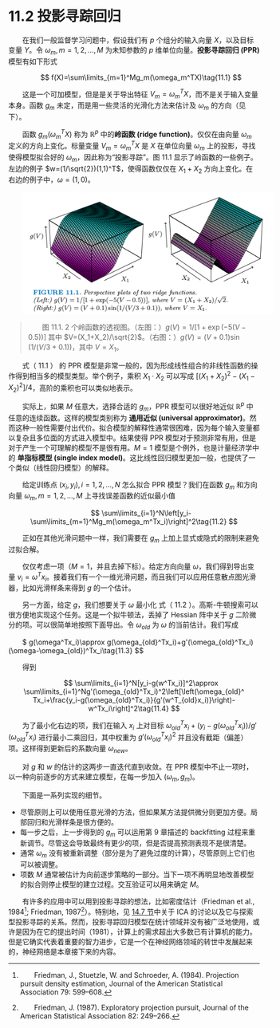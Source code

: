 # 11.2 投影寻踪回归

<style>p{text-indent:2em;2}</style>

在我们一般监督学习问题中，假设我们有 $p$ 个组分的输入向量 $X$，以及目标变量 $Y$。令 $\omega_m,m=1,2,\ldots, M$ 为未知参数的 $p$ 维单位向量。**投影寻踪回归 (PPR)** 模型有如下形式

$$
f(X)=\sum\limits_{m=1}^Mg_m(\omega_m^TX)\tag{11.1}
$$

这是一个可加模型，但是是关于导出特征 $V_m=\omega_m^TX$，而不是关于输入变量本身。函数 $g_m$ 未定，而是用一些灵活的光滑化方法来估计及 $\omega_m$ 的方向（见下）。

函数 $g_m(\omega_m^TX)$ 称为 $\mathbb{R}^p$ 中的**岭函数 (ridge function)**。仅仅在由向量 $\omega_m$ 定义的方向上变化。标量变量 $V_m=\omega_m^TX$ 是 $X$ 在单位向量 $\omega_m$ 上的投影，寻找使得模型拟合好的 $\omega_m$，因此称为“投影寻踪”。图 11.1 显示了岭函数的一些例子。左边的例子 $w=(1/\sqrt{2})(1,1)^T$，使得函数仅仅在 $X_1+X_2$ 方向上变化。在右边的例子中，$\omega=(1,0)$。

![](../img/11/fig11.1.png)

> 图 11.1. 2 个岭函数的透视图。（左图：）$g(V)=1/[1+\exp(-5(V-0.5))]$ 其中 $V=(X_1+X_2)/\sqrt{2}$。（右图：）$g(V)=(V+0.1)\sin(1/(V/3+0.1))$，其中 $V=X_1$。

式（ 11.1 ） 的 PPR 模型是非常一般的，因为形成线性组合的非线性函数的操作得到相当多的模型类型。举个例子，乘积 $X_1\cdot X_2$ 可以写成 $[(X_1+X_2)^2-(X_1-X_2)^2]/4$，高阶的乘积也可以类似地表示。

实际上，如果 $M$ 任意大，选择合适的 $g_m$，PPR 模型可以很好地近似 $\mathbb{R}^p$ 中任意的连续函数。这样的模型类别称为 **通用近似 (universal approximator)**。然而这种一般性需要付出代价。拟合模型的解释性通常很困难，因为每个输入变量都以复杂且多位面的方式进入模型中。结果使得 PPR 模型对于预测非常有用，但是对于产生一个可理解的模型不是很有用。$M=1$ 模型是个例外，也是计量经济学中的 **单指标模型 (single index model)**。这比线性回归模型更加一般，也提供了一个类似（线性回归模型）的解释。

给定训练点 $(x_i,y_i),i=1,2,\ldots,N$ 怎么拟合 PPR 模型？我们在函数 $g_m$ 和方向向量 $\omega_m,m=1,2,\ldots,M$ 上寻找误差函数的近似最小值

$$
\sum\limits_{i=1}^N\left[y_i-\sum\limits_{m=1}^Mg_m(\omega_m^Tx_i)\right]^2\tag{11.2}
$$

正如在其他光滑问题中一样，我们需要在 $g_m$ 上加上显式或隐式的限制来避免过拟合解。

仅仅考虑一项（$M=1$，并且去掉下标）。给定方向向量 $\omega$，我们得到导出变量 $v_i=\omega^Tx_i$。接着我们有一个一维光滑问题，而且我们可以应用任意散点图光滑器，比如光滑样条来得到 $g$ 的一个估计。

另一方面，给定 $g$，我们想要关于 $\omega$ 最小化 式（ 11.2 ）。高斯-牛顿搜索可以很方便地实现这个任务。这是一个拟牛顿法，丢掉了 Hessian 阵中关于 $g$ 二阶微分的项。可以很简单地按照下面导出。令 $\omega_{old}$ 为 $\omega$ 的当前估计。我们写成

$
g(\omega^Tx_i)\approx g(\omega_{old}^Tx_i)+g'(\omega_{old}^Tx_i)(\omega-\omega_{old})^Tx_i\tag{11.3}
$$

得到

$$
\sum\limits_{i=1}^N[y_i-g(w^Tx_i)]^2\approx \sum\limits_{i=1}^Ng'(\omega_{old}^Tx_i)^2\left[\left(\omega_{old}^	Tx_i+\frac{y_i-g(\omega_{old}^Tx_i)}{g'(w^T_{old}x_i)}\right)-w^Tx_i\right]^2\tag{11.4}
$$

为了最小化右边的项，我们在输入 $x_i$ 上对目标 $\omega_{old}^Tx_i+(y_i-g(\omega_{old}^Tx_i))/g'(\omega_{old}^Tx_i)$ 进行最小二乘回归，其中权重为 $g'(\omega_{old}^Tx_i)^2$ 并且没有截距（偏差）项。这样得到更新后的系数向量 $\omega_{new}$。

对 $g$ 和 $w$ 的估计的这两步一直迭代直到收敛。在 PPR 模型中不止一项时，以一种向前逐步的方式来建立模型，在每一步加入 $(\omega_m,g_m)$。

下面是一系列实现的细节。

- 尽管原则上可以使用任意光滑的方法，但如果某方法提供微分则更加方便。局部回归和光滑样条是很方便的。
- 每一步之后，上一步得到的 $g_m$ 可以运用第 9 章描述的 backfitting 过程来重新调节。尽管这会导致最终有更少的项，但是否提高预测表现不是很清楚。
- 通常 $\omega_m$ 没有被重新调整（部分是为了避免过度的计算），尽管原则上它们也可以被调整。
- 项数 $M$ 通常被估计为向前逐步策略的一部分。当下一项不再明显地改善模型的拟合则停止模型的建立过程。交互验证可以用来确定 $M$。

有许多的应用中可以用到投影寻踪的想法，比如密度估计（Friedman et al., 1984[^1]; Friedman, 1987[^2]）。特别地，见 [14.7 节](../14-Unsupervised-Learning/14.7-Independent-Component-Analysis-and-Exploratory-Projection-Pursuit/index.html)中关于 ICA 的讨论以及它与探索型投影寻踪的关系。然而，投影寻踪回归模型在统计领域并没有被广泛地使用，或许是因为在它的提出时间（1981），计算上的需求超出大多数已有计算机的能力。但是它确实代表着重要的智力进步，它是一个在神经网络领域的转世中发展起来的，神经网络是本章接下来的内容。

[^1]: Friedman, J., Stuetzle, W. and Schroeder, A. (1984). Projection pursuit density estimation, Journal of the American Statistical Association 79: 599–608.
[^2]: Friedman, J. (1987). Exploratory projection pursuit, Journal of the American Statistical Association 82: 249–266.
